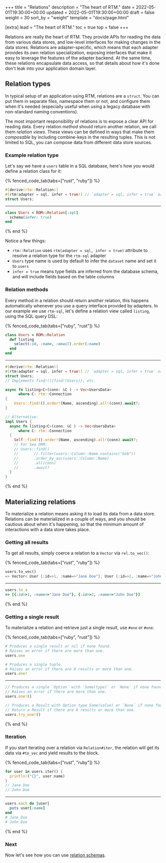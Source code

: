 +++
title = "Relations"
description = "The heart of RTM."
date = 2022-05-01T19:30:00+00:00
updated = 2022-05-01T19:30:00+00:00
draft = false
weight = 30
sort_by = "weight"
template = "docs/page.html"

[extra]
lead = "The heart of RTM."
toc = true
top = false
+++

Relations are really the heart of RTM. They provide APIs for reading the data
from various data stores, and low-level interfaces for making changes in the
data stores.
Relations are adapter-specific, which means that each adapter provides its own
relation specialization, exposing interfaces that make it easy to leverage the
features of the adapter backend.
At the same time, these relations encapsulate data access, so that details
about how it's done don't leak into your application domain layer.

## Relation types

In typical setup of an application using RTM, relations are a `struct`.
You can put them in separate files, namespace them or not, and configure
them when it's needed (especially useful when using a legacy database with
non-standard naming conventions).

The most important responsibility of relations is to expose a clear API for reading
data. Every relation *method* should return another relation, we call them
*relation views*. These views can be defined in ways that make them
*composable* by including combine-keys in the resulting tuples. This is not limited
to SQL, you can compose data from different data store sources.

### Example relation type

Let's say we have a `users` table in a SQL database, here's how you would define
a relation class for it:

{% fenced_code_tab(tabs=["rust", "ruby"]) %}

```rust
#[derive(rtm::Relation)]
#[rtm(adapter = sql, infer = true)] // `adapter = sql, infer = true` are defaults so could be omitted
struct Users;
```

---

```ruby
class Users < ROM::Relation[:sql]
  schema(infer: true)
end
```

{% end %}

Notice a few things:

- `rtm::Relation` uses `rtm(adapter = sql, infer = true)` attribute to resolve
  a relation type for the `rtm-sql` adapter
- `Users` type name is used by default to infer the `dataset` name and set it
  to `users`
- `infer = true` means type fields are inferred from the database schema, and
  will include fields based on the table columns

### Relation methods

Every method in a relation should return another relation, this happens automatically
whenever you use a query interface provided by adapters. In our example we use
`rtm-sql`, let's define a relation view called `listing`, using the SQL query DSL:

{% fenced_code_tab(tabs=["ruby", "rust"]) %}

```ruby
class Users < ROM::Relation
  def listing
    select(:id, :name, :email).order(:name)
  end
end
```

---

```rust
#[derive(rtm::Relation)]
#[rtm(adapter = sql, infer = true)] // `adapter = sql, infer = true` are defaults so could be omitted
struct Users;
// Implements find!(){find!(Users)}, etc.

async fn listing<C>(conn: &C ) -> Vec<UsersData>
      where C: rtm::Connection
{
    Users::find!().order!(Name, ascending).all!(conn).await?;
}

// Alternative:
impl Users {
  async fn listing<C>(conn: &C ) -> Vec<UsersData>
      where C: rtm::Connection
  {
    Self::find!().order!(Name, ascending).all!(conn).await?;
    // For Sea ORM:
    // Users::find()
    //       //.filter(users::Column::Name.contains("bob"))
    //       .order_by_asc(users::Column::Name)
    //       .all(conn)
    //       .await?
  }
}
```

{% end %}

## Materializing relations

To materialize a relation means asking it to load its data from a data store.
Relations can be materialized in a couple of ways, and you should be cautious
about when it's happening, so that the minimum amount of interactions with
a data store takes place.

### Getting all results

To get all results, simply coerce a relation to a `Vector` via `rel.to_vec()`:

{% fenced_code_tab(tabs=["rust", "ruby"]) %}

```rust
users.to_vec()
=> Vector< User {:id=>1, :name=>"Jane Doe"}, User {:id=>2, :name=>"John Doe"}]
```

---

```ruby
users.to_a
=> [{:id=>1, :name=>"Jane Doe"}, {:id=>2, :name=>"John Doe"}]
```

{% end %}

### Getting a single result

To materialize a relation and retrieve just a single result, use `#one` or `#one`:

{% fenced_code_tab(tabs=["ruby", "rust"]) %}

```ruby
# Produces a single result or nil if none found.
# Raises an error if there are more than one.
users.one

# Produces a single tuple.
# Raises an error if there are 0 results or more than one.
users.one!
```

---

```rust
// Produces a single `Option` with `Some(type)` or `None` if none found.
// Raises an error if there are more than one.
users.one!()

// Produces a Result with Option type Some(value) or `None` if none found.
// Return a Result if there are 0 results or more than one.
users.try_one!()
```

{% end %}

### Iteration

If you start iterating over a relation via `Relation#iter`, the relation
will get its data via `#to_vec` and yield results to the block.

{% fenced_code_tab(tabs=["rust", "ruby"]) %}

```rust
for user in users.iter() {
  println!("{}", user.name)
}
// Jane Doe
// John Doe
```

---

```ruby
users.each do |user|
  puts user[:name]
end
# Jane Doe
# John Doe
```

{% end %}

### Next

Now let's see how you can use [relation schemas](/docs/core/schemas).
